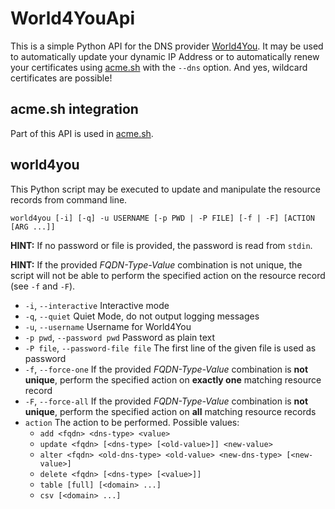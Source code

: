 
# World4YouApi

This is a simple Python API for the DNS provider [World4You](https://www.world4you.com/).
It may be used to automatically update your dynamic IP Address or to automatically renew 
your certificates using [acme.sh](https://github.com/acmesh-official/acme.sh) with the ```--dns``` option.
And yes, wildcard certificates are possible!


## acme.sh integration

Part of this API is used in [acme.sh](https://github.com/NerLOR/acme.sh).


## world4you

This Python script may be executed to update and manipulate the resource records 
from command line.

```
world4you [-i] [-q] -u USERNAME [-p PWD | -P FILE] [-f | -F] [ACTION [ARG ...]]
```

**HINT:** If no password or file is provided, the password is read from `stdin`.

**HINT:** If the provided *FQDN-Type-Value* combination is not unique, the script will not be able to perform the specified action on the resource record (see `-f` and `-F`).

* `-i`, `--interactive` Interactive mode
* `-q`, `--quiet` Quiet Mode, do not output logging messages
* `-u`, `--username` Username for World4You
* `-p pwd`, `--password pwd` Password as plain text
* `-P file`, `--password-file file` The first line of the given file is used as password
* `-f`, `--force-one` If the provided *FQDN-Type-Value* combination is **not unique**, perform the specified action on **exactly one** matching resource record
* `-F`, `--force-all` If the provided *FQDN-Type-Value* combination is **not unique**, perform the specified action on **all** matching resource records
* `action` The action to be performed. Possible values:
    * `add <fqdn> <dns-type> <value>`
    * `update <fqdn> [<dns-type> [<old-value>]] <new-value>`
    * `alter <fqdn> <old-dns-type> <old-value> <new-dns-type> [<new-value>]`
    * `delete <fqdn> [<dns-type> [<value>]]`
    * `table [full] [<domain> ...]`
    * `csv [<domain> ...]`
